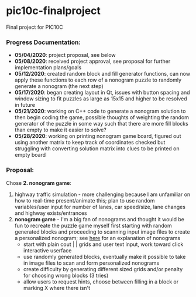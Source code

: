 # pic10c-finalproject
Final project for PIC10C

### Progress Documentation:
* **05/04/2020**: project proposal, see below
* **05/08/2020**: received project approval, see proposal for further implementation plans/goals
* **05/12/2020**: created random block and fill generator functions, can now apply these functions to each row of a nonogram puzzle to randomly generate a nonogram (the next step)
* **05/17/2020**: began creating layout in Qt, issues with button spacing and window sizing to fit puzzles as large as 15x15 and higher to be resolved in future
* **05/21/2020**: working on C++ code to generate a nonogram solution to then begin coding the game, possible thoughts of weighting the random generator of the puzzle in some way such that there are more fill blocks than empty to make it easier to solve?
* **05/28/2020**: working on printing nonogram game board, figured out using another matrix to keep track of coordinates checked but struggling with converting solution matrix into clues to be printed on empty board

### Proposal:
Chose **2. nonogram game**:
1. highway traffic simulation - more challenging because I am unfamiliar on how to real-time present/animate this; plan to use random variables/user input for number of lanes, car speed/size, lane changes and highway exists/entrances
2. **nonogram game** - I'm a big fan of nonograms and thought it would be fun to recreate the puzzle game myself first starting with random generated blocks and proceeding to scanning input image files to create a personalized nonogram; see [here](https://en.wikipedia.org/wiki/Nonogram) for an explanation of nonograms
    * start with plain cout | | grids and user text input, work toward click interactive userface
    * use randomly generated blocks, eventually make it possible to take in image files to scan and form personalized nonograms
    * create difficulty by generating different sized grids and/or penalty for choosing wrong blocks (3 tries)
    * allow users to request hints, choose between filling in a block or marking X where there isn't

